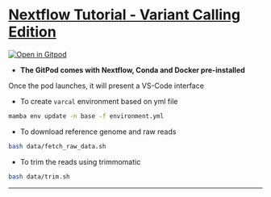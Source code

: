 # [Nextflow Tutorial - Variant Calling Edition](https://sateeshperi.github.io/nextflow_varcal/)

[![Open in Gitpod](https://gitpod.io/button/open-in-gitpod.svg)](https://gitpod.io/#https://github.com/sateeshperi/nextflow_tutorial.git)

* **The GitPod comes with Nextflow, Conda and Docker pre-installed**

Once the pod launches, it will present a VS-Code interface

* To create `varcal` environment based on yml file
```bash
mamba env update -n base -f environment.yml
```

* To download reference genome and raw reads
```bash
bash data/fetch_raw_data.sh
```

* To trim the reads using trimmomatic
```bash
bash data/trim.sh
```

---
